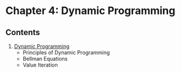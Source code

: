 # Chapter 4: Dynamic Programming

## Contents

1. [Dynamic Programming](./01_Dynamic_Programming.md)
   - Principles of Dynamic Programming
   - Bellman Equations
   - Value Iteration
